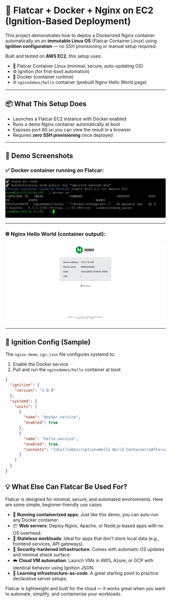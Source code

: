 # 🚀 Flatcar + Docker + Nginx on EC2 (Ignition-Based Deployment)

This project demonstrates how to deploy a Dockerized Nginx container automatically on an **immutable Linux OS** (Flatcar Container Linux) using **Ignition configuration** — no SSH provisioning or manual setup required.

Built and tested on **AWS EC2**, this setup uses:

- 🧊 Flatcar Container Linux (minimal, secure, auto-updating OS)
- ⚙️ Ignition (for first-boot automation)
- 🐳 Docker (container runtime)
- 🌐 `nginxdemos/hello` container (prebuilt Nginx Hello World page)

---

## 📦 What This Setup Does

- Launches a Flatcar EC2 instance with Docker enabled
- Runs a demo Nginx container automatically at boot
- Exposes port 80 so you can view the result in a browser
- Requires **zero SSH provisioning** once deployed

---

## 📸 Demo Screenshots

### ✅ Docker container running on Flatcar:

![Docker container running](screenshots/terminal.png)

---

### 🌐 Nginx Hello World (container output):

![Nginx Hello Page](screenshots/demo.png)

---

## 🧾 Ignition Config (Sample)

The `nginx-demo.ign.json` file configures systemd to:

1. Enable the Docker service
2. Pull and run the `nginxdemos/hello` container at boot

```json
{
  "ignition": {
    "version": "3.0.0"
  },
  "systemd": {
    "units": [
      {
        "name": "docker.service",
        "enabled": true
      },
      {
        "name": "hello.service",
        "enabled": true,
        "contents": "[Unit]\nDescription=Hello World Container\nAfter=docker.service\nRequires=docker.service\n\n[Service]\nExecStart=/usr/bin/docker run -d -p 80:80 nginxdemos/hello\nRestart=always\n\n[Install]\nWantedBy=multi-user.target"
      }
    ]
  }
}

```

## 💡 What Else Can Flatcar Be Used For?

Flatcar is designed for minimal, secure, and automated environments. Here are some simple, beginner-friendly use cases:

- 🐳 **Running containerized apps**: Just like this demo, you can auto-run any Docker container.
- 📦 **Web servers**: Deploy Nginx, Apache, or Node.js-based apps with no OS overhead.
- 🔁 **Stateless workloads**: Ideal for apps that don’t store local data (e.g., frontend services, API gateways).
- 🔐 **Security-hardened infrastructure**: Comes with automatic OS updates and minimal attack surface.
- ☁️ **Cloud VM automation**: Launch VMs in AWS, Azure, or GCP with identical behavior using Ignition JSON.
- 🧪 **Learning infrastructure-as-code**: A great starting point to practice declarative server setups.

Flatcar is lightweight and built for the cloud — it works great when you want to automate, simplify, and containerize your workloads.


